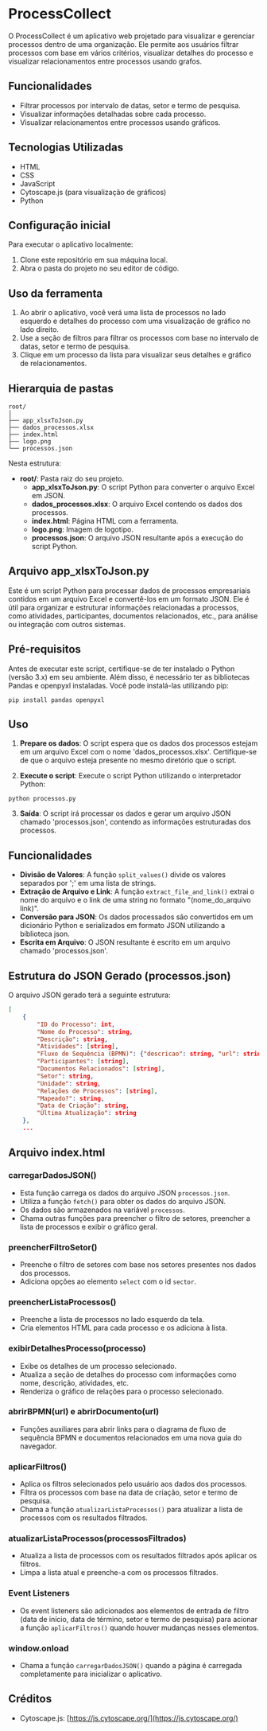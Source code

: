 # ProcessCollect

O ProcessCollect é um aplicativo web projetado para visualizar e gerenciar processos dentro de uma organização. Ele permite aos usuários filtrar processos com base em vários critérios, visualizar detalhes do processo e visualizar relacionamentos entre processos usando grafos.

## Funcionalidades
- Filtrar processos por intervalo de datas, setor e termo de pesquisa.
- Visualizar informações detalhadas sobre cada processo.
- Visualizar relacionamentos entre processos usando gráficos.

## Tecnologias Utilizadas
- HTML
- CSS
- JavaScript
- Cytoscape.js (para visualização de gráficos)
- Python

## Configuração inicial
Para executar o aplicativo localmente:
1. Clone este repositório em sua máquina local.
2. Abra o pasta do projeto no seu editor de código.

## Uso da ferramenta
1. Ao abrir o aplicativo, você verá uma lista de processos no lado esquerdo e detalhes do processo com uma visualização de gráfico no lado direito.
2. Use a seção de filtros para filtrar os processos com base no intervalo de datas, setor e termo de pesquisa.
3. Clique em um processo da lista para visualizar seus detalhes e gráfico de relacionamentos.

## Hierarquia de pastas
```
root/
│
├── app_xlsxToJson.py
├── dados_processos.xlsx
├── index.html
├── logo.png
└── processos.json
```
Nesta estrutura:
- **root/**: Pasta raiz do seu projeto.
    - **app_xlsxToJson.py**: O script Python para converter o arquivo Excel em JSON.
    - **dados_processos.xlsx**: O arquivo Excel contendo os dados dos processos.
    - **index.html**: Página HTML com a ferramenta.
    - **logo.png**: Imagem de logotipo.
    - **processos.json**: O arquivo JSON resultante após a execução do script Python.

## Arquivo app_xlsxToJson.py

Este é um script Python para processar dados de processos empresariais contidos em um arquivo Excel e convertê-los em um formato JSON. Ele é útil para organizar e estruturar informações relacionadas a processos, como atividades, participantes, documentos relacionados, etc., para análise ou integração com outros sistemas.

## Pré-requisitos

Antes de executar este script, certifique-se de ter instalado o Python (versão 3.x) em seu ambiente. Além disso, é necessário ter as bibliotecas Pandas e openpyxl instaladas. Você pode instalá-las utilizando pip:

```
pip install pandas openpyxl
```

## Uso

1. **Prepare os dados**: O script espera que os dados dos processos estejam em um arquivo Excel com o nome 'dados_processos.xlsx'. Certifique-se de que o arquivo esteja presente no mesmo diretório que o script.

2. **Execute o script**: Execute o script Python utilizando o interpretador Python:

```
python processos.py
```

3. **Saída**: O script irá processar os dados e gerar um arquivo JSON chamado 'processos.json', contendo as informações estruturadas dos processos.

## Funcionalidades

- **Divisão de Valores**: A função `split_values()` divide os valores separados por ';' em uma lista de strings.
- **Extração de Arquivo e Link**: A função `extract_file_and_link()` extrai o nome do arquivo e o link de uma string no formato "(nome_do_arquivo link)".
- **Conversão para JSON**: Os dados processados são convertidos em um dicionário Python e serializados em formato JSON utilizando a biblioteca json.
- **Escrita em Arquivo**: O JSON resultante é escrito em um arquivo chamado 'processos.json'.

## Estrutura do JSON Gerado (processos.json)

O arquivo JSON gerado terá a seguinte estrutura:

```json
[
    {
        "ID do Processo": int,
        "Nome do Processo": string,
        "Descrição": string,
        "Atividades": [string],
        "Fluxo de Sequência (BPMN)": {"descricao": string, "url": string},
        "Participantes": [string],
        "Documentos Relacionados": [string],
        "Setor": string,
        "Unidade": string,
        "Relações de Processos": [string],
        "Mapeado?": string,
        "Data de Criação": string,
        "Última Atualização": string
    },
    ...
```

## Arquivo index.html

### carregarDadosJSON()
- Esta função carrega os dados do arquivo JSON `processos.json`.
- Utiliza a função `fetch()` para obter os dados do arquivo JSON.
- Os dados são armazenados na variável `processos`.
- Chama outras funções para preencher o filtro de setores, preencher a lista de processos e exibir o gráfico geral.

### preencherFiltroSetor()
- Preenche o filtro de setores com base nos setores presentes nos dados dos processos.
- Adiciona opções ao elemento `select` com o id `sector`.

### preencherListaProcessos()
- Preenche a lista de processos no lado esquerdo da tela.
- Cria elementos HTML para cada processo e os adiciona à lista.

### exibirDetalhesProcesso(processo)
- Exibe os detalhes de um processo selecionado.
- Atualiza a seção de detalhes do processo com informações como nome, descrição, atividades, etc.
- Renderiza o gráfico de relações para o processo selecionado.

### abrirBPMN(url) e abrirDocumento(url)
- Funções auxiliares para abrir links para o diagrama de fluxo de sequência BPMN e documentos relacionados em uma nova guia do navegador.

### aplicarFiltros()
- Aplica os filtros selecionados pelo usuário aos dados dos processos.
- Filtra os processos com base na data de criação, setor e termo de pesquisa.
- Chama a função `atualizarListaProcessos()` para atualizar a lista de processos com os resultados filtrados.

### atualizarListaProcessos(processosFiltrados)
- Atualiza a lista de processos com os resultados filtrados após aplicar os filtros.
- Limpa a lista atual e preenche-a com os processos filtrados.

### Event Listeners
- Os event listeners são adicionados aos elementos de entrada de filtro (data de início, data de término, setor e termo de pesquisa) para acionar a função `aplicarFiltros()` quando houver mudanças nesses elementos.

### window.onload
- Chama a função `carregarDadosJSON()` quando a página é carregada completamente para inicializar o aplicativo.

## Créditos
- Cytoscape.js: [https://js.cytoscape.org/](https://js.cytoscape.org/)
